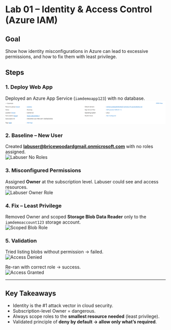 # Lab 01 – Identity & Access Control (Azure IAM)

## Goal
Show how identity misconfigurations in Azure can lead to excessive permissions, and how to fix them with least privilege.

## Steps

### 1. Deploy Web App
Deployed an Azure App Service (`iamdemoapp123`) with no database.  
![App Service Overview](screenshots/01-app-service-overview.png)

### 2. Baseline – New User
Created **labuser@bricewoodardgmail.onmicrosoft.com** with no roles assigned.  
![Labuser No Roles](screenshots/02-no-roles.png)

### 3. Misconfigured Permissions
Assigned **Owner** at the subscription level. Labuser could see and access resources.  
![Labuser Owner Role](screenshots/03-owner-role.png)

### 4. Fix – Least Privilege
Removed Owner and scoped **Storage Blob Data Reader** only to the `iamdemoaccount123` storage account.  
![Scoped Blob Role](screenshots/04-storage-blob-role.png)

### 5. Validation
Tried listing blobs without permission → failed.  
![Access Denied](screenshots/05-access-denied.png)

Re-ran with correct role → success.  
![Access Granted](screenshots/06-access-granted.png)

---

## Key Takeaways
- Identity is the #1 attack vector in cloud security.  
- Subscription-level Owner = dangerous.  
- Always scope roles to the **smallest resource needed** (least privilege).  
- Validated principle of **deny by default → allow only what’s required**.
